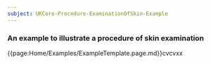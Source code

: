 ```yaml
---
subject: UKCore-Procedure-ExaminationOfSkin-Example
---
```

### An example to illustrate a procedure of skin examination

{{page:Home/Examples/ExampleTemplate.page.md}}cvcvxx